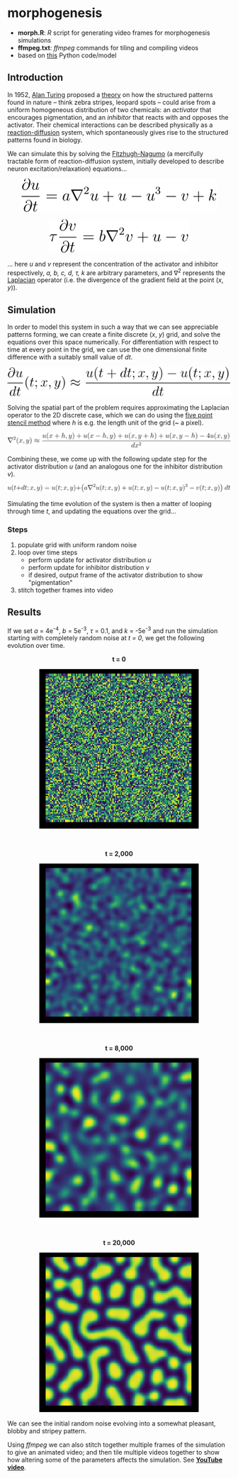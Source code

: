 # morphogenesis

- **morph.R**: *R* script for generating video frames for morphogenesis simulations
- **ffmpeg.txt**: *ffmpeg* commands for tiling and compiling videos
- based on [this](https://ipython-books.github.io/124-simulating-a-partial-differential-equation-reaction-diffusion-systems-and-turing-patterns/) Python code/model

## Introduction
In 1952, [Alan Turing](https://en.wikipedia.org/wiki/Alan_Turing) proposed a [theory](https://en.wikipedia.org/wiki/The_Chemical_Basis_of_Morphogenesis) on how the structured patterns found in nature – think zebra stripes, leopard spots – could arise from a uniform homogeneous distribution of two chemicals: an *activator* that encourages pigmentation, and an *inhibitor* that reacts with and opposes the activator. Their chemical interactions can be described physically as a [reaction-diffusion](https://en.wikipedia.org/wiki/Reaction–diffusion_system) system, which spontaneously gives rise to the structured patterns found in biology.

We can simulate this by solving the [Fitzhugh-Nagumo](https://en.wikipedia.org/wiki/FitzHugh–Nagumo_model) (a mercifully tractable form of reaction-diffusion system, initially developed to describe neuron excitation/relaxation) equations...

<!--FN1: \frac{\partial u}{\partial t} = a \nabla^2 u + u - u^3 - v + k
![Fithzugh-Nagumo PDE 1](pics/readme/FN1.svg)-->
<p align="center"><img alt="Fitzhugh-Nagumo PDE 1", src="pics/readme/FN1.svg"></p>

<!--FN2: \tau \frac{\partial v}{\partial t} = b \nabla^2 v + u - v
![Fithzugh-Nagumo PDE 2](pics/readme/FN2.svg)-->
<p align="center"><img alt="Fitzhugh-Nagumo PDE 2", src="pics/readme/FN2.svg"></p>

... here *u* and *v* represent the concentration of the activator and inhibitor respectively, *a, b, c, d, τ, k* are arbitrary parameters, and ∇<sup>2</sup> represents the [Laplacian](https://en.wikipedia.org/wiki/Laplace_operator) operator (i.e. the divergence of the gradient field at the point (*x*, *y*)).

## Simulation
In order to model this system in such a way that we can see appreciable patterns forming, we can create a finite discrete (*x*, *y*) grid, and solve the equations over this space numerically. For differentiation with respect to time at every point in the grid, we can use the one dimensional finite difference with a suitably small value of *dt*.

<!-- time-diff: \frac{\partial u}{dt}(t; x,y) \approx \frac{u(t+dt; x,y) - u(t;x,y)}{dt} -->
<p align="center"><img alt="Time Differentiation", src="pics/readme/time-diff.svg"></p>

Solving the spatial part of the problem requires approximating the Laplacian operator to the 2D discrete case, which we can do using the [five point stencil method](https://en.wikipedia.org/wiki/Five-point_stencil#Two_dimensions) where *h* is e.g. the length unit of the grid (~ a pixel).

<!--quincunx Laplace: \nabla^2(x,y) \approx \frac{u(x+h,y) + u(x-h,y) + u(x,y+h) + u(x,y-h) - 4u(x,y)}{dx^2}
![Laplacian](pics/readme/QLaplace.svg)-->
<p align="center"><img alt="Laplacian", src="pics/readme/QLaplace.svg"></p>

Combining these, we come up with the following update step for the activator distribution *u* (and an analogous one for the inhibitor distribution *v*).
<!-- Uupdate: u(t+dt; x,y) = u(t; x,y) + \left( a\nabla^2 u(t; x,y) +u(t;x,y) - u(t;x,y)^3 - v(t;x,y) \right )dt -->
<p align="center"><img alt="Activator Update Step", src="pics/readme/Uupdate.svg"></p>

Simulating the time evolution of the system is then a matter of looping through time *t*, and updating the equations over the grid...

### Steps
1. populate grid with uniform random noise
2. loop over time steps
    - perform update for activator distribution *u*
    - perform update for inhibitor distribution *v*
    - if desired, output frame of the activator distribution to show "pigmentation"
3. stitch together frames into video

## Results

If we set *a* = 4e<sup>-4</sup>, *b* = 5e<sup>-3</sup>, *τ* = 0.1, and *k* = -5e<sup>-3</sup> and run the simulation starting with completely random noise at *t = 0*, we get the following evolution over time.

<div align="center">
<p><strong>t = 0</strong></p>
<p><img alt="Morphogenesis t=0", src="pics/readme/pic_000001.png"></p>
<br>
<p><strong>t = 2,000</strong></p>
<p><img alt="Morphogenesis t=2,000", src="pics/readme/pic_002001.png"></p>
<br>
<p><strong>t = 8,000</strong></p>
<p align="center"><img alt="Morphogenesis t=8,000", src="pics/readme/pic_008001.png"></p>
<br>
<p><strong>t = 20,000</strong></p>
<p align="center"><img alt="Morphogenesis t=20,000", src="pics/readme/pic_020001.png"></p>
</div>

We can see the initial random noise evolving into a somewhat pleasant, blobby and stripey pattern.

Using *ffmpeg* we can also stitch together multiple frames of the simulation to give an animated video; and then tile multiple videos together to show how altering some of the parameters affects the simulation. See **[YouTube video](https://www.youtube.com/watch?v=xxZlMIchows)**.
